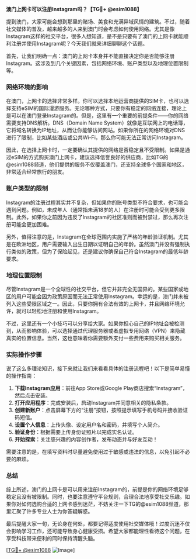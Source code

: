 **澳门上网卡可以注册Instagram吗？【TG💪+ @esim1088】**

提到澳门，大家可能会想到那里的赌场、美食和充满异域风情的建筑。不过，随着社交媒体的普及，越来越多的人来到澳门时会考虑如何使用网络。尤其是像Instagram这样的社交平台，很多人想知道，是不是只要有了澳门的上网卡就能顺利注册并使用Instagram呢？今天我们就来详细聊聊这个话题。

首先，让我们明确一点：澳门的上网卡本身并不能直接决定你是否能够注册Instagram。这涉及到几个关键因素，包括网络环境、账户类型以及地理位置限制等。

### 网络环境的影响

在澳门，上网卡的选择非常多样。你可以选择本地运营商提供的SIM卡，也可以选择支持eSIM的国际漫游服务。无论哪种方式，只要你有稳定的网络连接，理论上是可以在澳门登录Instagram的。但是，这里有一个重要的前提条件——你的网络需要支持DNS解析。DNS（Domain Name System）就像是互联网上的电话簿，它将域名转换为IP地址，从而让你能够访问网站。如果你所在的网络环境对DNS进行了限制，比如某些酒店或公共Wi-Fi，那么你可能无法正常访问Instagram。

因此，在选择上网卡时，一定要确认其提供的网络是否稳定且不受限制。如果是通过eSIM的方式购买澳门上网卡，建议选择信誉良好的供应商，比如TG的@esim1088频道，他们提供的服务不仅覆盖澳门，还支持全球多个国家和地区，非常适合经常旅行的朋友。

### 账户类型的限制

Instagram的注册过程其实并不复杂，但如果你的账号类型不符合要求，也可能会遇到问题。例如，未成年人（通常指未满18岁的人）在注册时可能会受到更多限制。此外，如果你之前因为违反了Instagram的社区准则而被封禁过，那么再次注册可能会更加困难。

另外，值得注意的是，Instagram在全球范围内实施了严格的年龄验证机制。尤其是在欧洲地区，用户需要输入出生日期以证明自己的年龄。虽然澳门并没有强制执行类似的政策，但为了保险起见，还是建议你确保自己符合Instagram的最低年龄要求。

### 地理位置限制

尽管Instagram是一个全球性的社交平台，但它并非完全无国界的。某些国家或地区的用户可能会因为政策原因而无法正常使用Instagram。幸运的是，澳门并未被列入这些受限区域之一。因此，只要你拥有合法有效的上网卡，并且网络环境允许，就可以轻松地注册和使用Instagram。

不过，这里还有一个小技巧可以分享给大家。如果你担心自己的IP地址会被检测到，从而影响体验，可以选择通过代理服务器或者虚拟专用网络（VPN）来隐藏真实的位置信息。当然，这也意味着你需要额外支付一些费用来购买相关服务。

### 实际操作步骤

说了这么多理论知识，接下来就让我们来看看具体的注册流程吧！以下是简单易懂的操作指南：

1. **下载Instagram应用**：前往App Store或Google Play商店搜索“Instagram”，然后点击安装。
2. **打开应用程序**：完成安装后，启动Instagram并同意相关的隐私条款。
3. **创建新账户**：点击屏幕下方的“注册”按钮，按照提示填写手机号码并接收验证码短信。
4. **设置个人信息**：上传头像、设定用户名和密码，并填写个人简介。
5. **验证身份**：根据需要上传身份证照片以完成实名认证。
6. **开始探索**：关注感兴趣的内容创作者，发布动态并与好友互动！

需要注意的是，在填写资料时尽量避免使用过于敏感或违法的信息，以免引起不必要的麻烦。

### 总结

综上所述，澳门的上网卡是可以用来注册Instagram的，前提是你的网络环境足够稳定且没有被限制。同时，也要注意遵守平台规则，合理合法地享受社交乐趣。如果你对如何选购合适的上网卡感到迷茫，不妨关注一下TG的@esim1088频道，那里汇聚了许多专业人士为你答疑解惑。

最后提醒大家一句，无论身在何处，都要记得适度使用社交媒体哦！过度沉迷不仅会影响学习工作，还可能导致身心健康受损。希望大家都能理性看待这个问题，在享受科技带来便利的同时保持清醒头脑。

[[TG💪+ @esim1088](https://t.me/s/esim1088) ![Image](https://i.postimg.cc/4NQfJmqS/Snipaste-2025-05-13-00-14-12.png)]